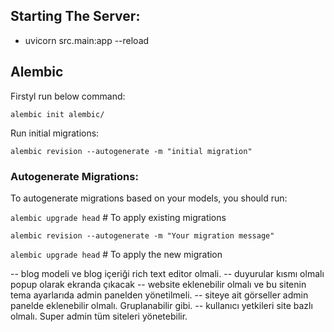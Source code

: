## Starting The Server:

- uvicorn src.main:app --reload

## Alembic
Firstyl run below command:

`alembic init alembic/`


Run initial migrations:

`alembic revision --autogenerate -m "initial migration"`

### Autogenerate Migrations: 
To autogenerate migrations based on your models, you should run:

`alembic upgrade head` # To apply existing migrations

`alembic revision --autogenerate -m "Your migration message"`

`alembic upgrade head` # To apply the new migration

-- blog modeli ve  blog içeriği rich text editor olmali.
-- duyurular kısmı olmalı popup olarak ekranda çıkacak
-- website eklenebilir olmalı ve bu sitenin tema ayarlarıda admin panelden yönetilmeli.
-- siteye ait görseller admin panelde eklenebilir olmalı. Gruplanabilir gibi.
-- kullanıcı yetkileri site bazlı olmalı. Super admin tüm siteleri yönetebilir.